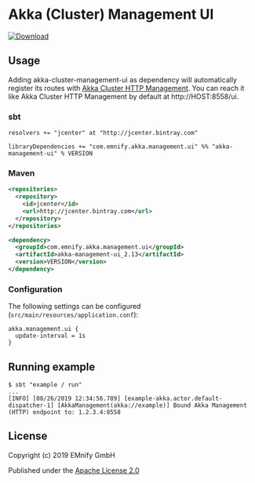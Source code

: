 # Akka (Cluster) Management UI

[![Download](https://api.bintray.com/packages/mkroli/maven/akka-management-ui/images/download.svg)](https://bintray.com/mkroli/maven/akka-management-ui/_latestVersion)

## Usage
Adding akka-cluster-management-ui as dependency will automatically register its routes with [Akka Cluster HTTP Management](https://doc.akka.io/docs/akka-management/current/cluster-http-management.html). You can reach it like Akka Cluster HTTP Management by default at http://HOST:8558/ui.

### sbt
```
resolvers += "jcenter" at "http://jcenter.bintray.com"

libraryDependencies += "com.emnify.akka.management.ui" %% "akka-management-ui" % VERSION
```

### Maven
```xml
<repositories>
  <repository>
    <id>jcenter</id>
    <url>http://jcenter.bintray.com</url>
  </repository>
</repositories>

<dependency>
  <groupId>com.emnify.akka.management.ui</groupId>
  <artifactId>akka-management-ui_2.13</artifactId>
  <version>VERSION</version>
</dependency>
```

### Configuration
The following settings can be configured (```src/main/resources/application.conf```):
```hocon
akka.management.ui {
  update-interval = 1s
}
```

## Running example
```
$ sbt "example / run"
...
[INFO] [08/26/2019 12:34:56.789] [example-akka.actor.default-dispatcher-1] [AkkaManagement(akka://example)] Bound Akka Management (HTTP) endpoint to: 1.2.3.4:8558
```

## License
Copyright (c) 2019 EMnify GmbH

Published under the [Apache License 2.0](LICENSE)
